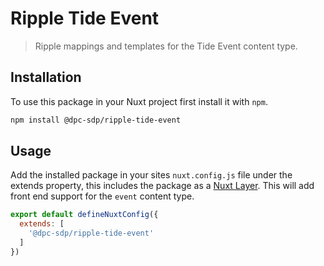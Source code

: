 # Ripple Tide Event

> Ripple mappings and templates for the Tide Event content type.

## Installation

To use this package in your Nuxt project first install it with `npm`.

```bash
npm install @dpc-sdp/ripple-tide-event
```

## Usage

Add the installed package in your sites `nuxt.config.js` file under the extends property, this includes the package as a [Nuxt Layer](https://nuxt.com/docs/getting-started/layers).
This will add front end support for the `event` content type.

```js
export default defineNuxtConfig({
  extends: [
    '@dpc-sdp/ripple-tide-event'
  ]
})
```
